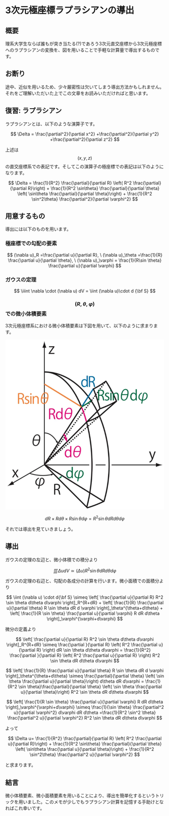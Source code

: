 # 3次元極座標ラプラシアンの導出

## 概要

理系大学生ならば誰もが突き当たる(?)であろう3次元直交座標から3次元極座標へのラプラシアンの変換を、図を用いることで手軽な計算量で導出するものです。

## お断り

途中、近似を用いるため、少々厳密性は欠いてしまう導出方法かもしれません。それをご理解いただいた上でこの文章をお読みいただければと思います。

## 復習: ラプラシアン

ラプラシアンとは、以下のような演算子です。

$$
\Delta = \frac{\partial^2}{\partial x^2} +\frac{\partial^2}{\partial y^2} +\frac{\partial^2}{\partial z^2} 
$$

上述は$$(x, y, z)$$の直交座標系での表記です。そしてこの演算子の極座標での表記は以下のようになります。

$$
\Delta = \frac{1}{R^2} \frac{\partial}{\partial R} \left( R^2 \frac{\partial}{\partial R}\right) + \frac{1}{R^2 \sin\theta} \frac{\partial}{\partial \theta} \left( \sin\theta \frac{\partial}{\partial \theta}\right) + \frac{1}{R^2 \sin^2\theta} \frac{\partial^2}{\partial \varphi^2}
$$

## 用意するもの

導出には以下のものを用います。

### 極座標での勾配の要素

$$
(\nabla u)_R =\frac{\partial u}{\partial R}, \ 
(\nabla u)_\theta =\frac{1}{R} \frac{\partial u}{\partial \theta}, \
(\nabla u)_\varphi = \frac{1}{R\sin \theta} \frac{\partial u}{\partial \varphi}
$$

### ガウスの定理

$$
\iiint \nabla \cdot (\nabla u) dV = \iint (\nabla u)\cdot d {\bf S} 
$$

### $$(R, \theta, \varphi)$$での微小体積要素

3次元極座標系における微小体積要素は下図を用いて、以下のように求まります。

![3次元極座標での微小体積要素](/images/math/laplacian.png)

$$
dR \times R d\theta \times R \sin \theta d\varphi = R^2 \sin \theta dR d\theta d\varphi
$$

それでは導出を見ていきましょう。

## 導出

ガウスの定理の左辺と、微小体積での積分より

$$
\iiint \Delta u dV \simeq (\Delta u) R^2 \sin \theta dR d\theta d\varphi
$$

ガウスの定理の右辺と、勾配の各成分の計算を行います。微小面積での面積分より

$$
\iint (\nabla u) \cdot d{\bf S} \simeq
\left[ \frac{\partial u}{\partial R} R^2 \sin \theta d\theta d\varphi \right]_R^{R+dR} + 
\left[ \frac{1}{R} \frac{\partial u}{\partial \theta} R \sin \theta dR d \varphi \right]_\theta^{\theta+d\theta} +
\left[ \frac{1}{R \sin \theta} \frac{\partial u}{\partial \varphi} R dR d\theta \right]_\varphi^{\varphi+d\varphi}
$$

微分の定義より

$$
\left[ \frac{\partial u}{\partial R} R^2 \sin \theta d\theta d\varphi \right]_R^{R+dR} \simeq \frac{\partial }{\partial R} \left( R^2 \frac{\partial u}{\partial R} \right) dR \sin \theta d\theta d\varphi
= \frac{1}{R^2} \frac{\partial }{\partial R} \left( R^2 \frac{\partial u}{\partial R} \right) R^2 \sin \theta dR d\theta d\varphi
$$

$$
\left[ \frac{1}{R} \frac{\partial u}{\partial \theta} R \sin \theta dR d \varphi \right]_\theta^{\theta+d\theta} \simeq \frac{\partial}{\partial \theta} \left( \sin \theta \frac{\partial u}{\partial \theta}\right) d\theta dR d\varphi
= \frac{1}{R^2 \sin \theta}\frac{\partial}{\partial \theta} \left( \sin \theta \frac{\partial u}{\partial \theta}\right) R^2 \sin \theta dR d\theta d\varphi
$$

$$
\left[ \frac{1}{R \sin \theta} \frac{\partial u}{\partial \varphi} R dR d\theta \right]_\varphi^{\varphi+d\varphi} \simeq \frac{1}{\sin \theta} \frac{\partial^2 u}{\partial \varphi^2} d\varphi dR d\theta
=\frac{1}{R^2 \sin^2 \theta} \frac{\partial^2 u}{\partial \varphi^2} R^2 \sin \theta  dR d\theta d\varphi
$$

よって

$$
\Delta u= \frac{1}{R^2} \frac{\partial}{\partial R} \left( R^2 \frac{\partial u}{\partial R}\right) + \frac{1}{R^2 \sin\theta} \frac{\partial}{\partial \theta} \left( \sin\theta \frac{\partial u}{\partial \theta}\right) + \frac{1}{R^2 \sin^2\theta} \frac{\partial^2 u}{\partial \varphi^2}
$$

と求まります。

## 結言

微小体積要素、微小面積要素を用いることにより、導出を簡単化するというトリックを用いました。このメモが少しでもラプラシアン計算を記憶する手助けとなればこれ幸いです。
